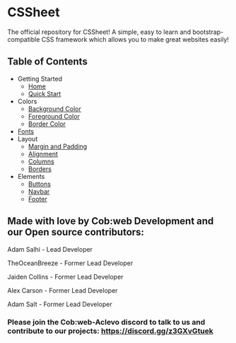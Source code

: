 # CSSheet
The official repository for CSSheet! A simple, easy to learn and bootstrap-compatible CSS framework which allows you to make great websites easily!

## Table of Contents
* Getting Started
  * [Home](/)
  * [Quick Start](/quick_start)
* Colors
  * [Background Color](/background_color)
  * [Foreground Color](/foreground_color)
  * [Border Color](/border_color)
* [Fonts](/fonts)
* Layout
  * [Margin and Padding](/margin_padding)
  * [Alignment](/alignment)
  * [Columns](/columns)
  * [Borders](/border)
* Elements
  * [Buttons](/buttons)
  * [Navbar](/navbar)
  * [Footer](/footer)


## Made with love by Cob:web Development and our Open source contributors:

Adam Salhi - Lead Developer

TheOceanBreeze - Former Lead Developer

Jaiden Collins - Former Lead Developer

Alex Carson - Former Lead Developer

Adam Salt - Former Lead Developer

### Please join the Cob:web-Aclevo discord to talk to us and contribute to our projects: https://discord.gg/z3GXvGtuek


